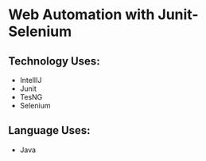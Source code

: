 # Web Automation with Junit-Selenium

## Technology Uses:
- IntellIJ
- Junit
- TesNG
- Selenium

## Language Uses:
- Java

